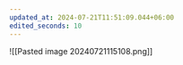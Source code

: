 ```yaml
---
updated_at: 2024-07-21T11:51:09.044+06:00
edited_seconds: 10
---
```


![[Pasted image 20240721115108.png]]

